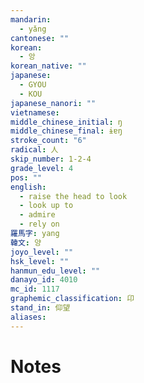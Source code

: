```yaml
---
mandarin:
  - yǎng
cantonese: ""
korean:
  - 앙
korean_native: ""
japanese:
  - GYOU
  - KOU
japanese_nanori: ""
vietnamese:
middle_chinese_initial: ŋ
middle_chinese_final: ɨɐŋ
stroke_count: "6"
radical: 人
skip_number: 1-2-4
grade_level: 4
pos: ""
english:
  - raise the head to look
  - look up to
  - admire
  - rely on
羅馬字: yang
韓文: 양
joyo_level: ""
hsk_level: ""
hanmun_edu_level: ""
danayo_id: 4010
mc_id: 1117
graphemic_classification: 卬
stand_in: 仰望
aliases:
---
```


# Notes
